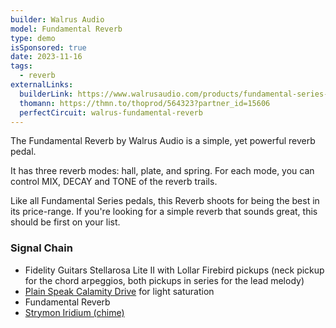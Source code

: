 ```yaml
---
builder: Walrus Audio
model: Fundamental Reverb
type: demo
isSponsored: true
date: 2023-11-16
tags:
  - reverb
externalLinks:
  builderLink: https://www.walrusaudio.com/products/fundamental-series-reverb
  thomann: https://thmn.to/thoprod/564323?partner_id=15606
  perfectCircuit: walrus-fundamental-reverb
---
```


The Fundamental Reverb by Walrus Audio is a simple, yet powerful reverb pedal.

It has three reverb modes: hall, plate, and spring. For each mode, you can control MIX, DECAY and TONE of the reverb trails.

Like all Fundamental Series pedals, this Reverb shoots for being the best in its price-range. If you're looking for a simple reverb that sounds great, this should be first on your list.

### Signal Chain

- Fidelity Guitars Stellarosa Lite II with Lollar Firebird pickups (neck pickup for the chord arpeggios, both pickups in series for the lead melody)
- [Plain Speak Calamity Drive](/demos/plain-speak-calamity-drive) for light saturation
- Fundamental Reverb
- [Strymon Iridium (chime)](/demos/strymon-iridium)
